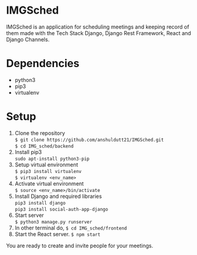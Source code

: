# IMGSched
IMGSched is an application for scheduling meetings and keeping record of them made with the Tech Stack Django, Django Rest Framework, React and Django Channels.

# Dependencies
- python3
- pip3
- virtualenv

# Setup
1. Clone the repository <br />
`$ git clone https://github.com/anshuldutt21/IMGSched.git` <br />
`$ cd IMG_sched/backend`<br />
2. Install pip3 <br />
`sudo apt-install python3-pip`<br />
3. Setup virtual environment <br />
`$ pip3 install virtualenv` <br />
`$ virtualenv <env_name>`<br />
4. Activate virtual environment <br />
`$ source <env_name>/bin/activate`<br />
5. Install Django and required libraries<br />
`pip3 install django`<br />
`pip3 install social-auth-app-django`<br />
6. Start server <br />
`$ python3 manage.py runserver`<br />
7. In other terminal do,
`$ cd IMG_sched/frontend`<br />
8. Start the React server.
`$ npm start`<br />

You are ready to create and invite people for your meetings.

